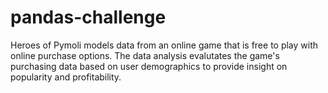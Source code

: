 # pandas-challenge

Heroes of Pymoli models data from an online game that is free to play with online purchase options.  The data analysis evalutates the game's purchasing data based on user demographics to provide insight on popularity and profitability.

